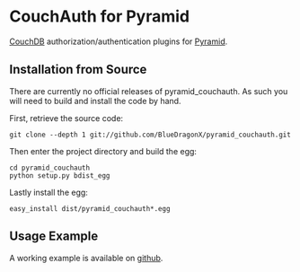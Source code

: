 CouchAuth for Pyramid
=====================

[CouchDB][1] authorization/authentication plugins for [Pyramid][2].

Installation from Source
------------------------

There are currently no official releases of pyramid_couchauth. As such you will need to build and install the code by hand.

First, retrieve the source code:

```
git clone --depth 1 git://github.com/BlueDragonX/pyramid_couchauth.git
```

Then enter the project directory and build the egg:

```
cd pyramid_couchauth
python setup.py bdist_egg
```

Lastly install the egg:

```
easy_install dist/pyramid_couchauth*.egg
```

Usage Example
-------------
A working example is available on [github][3].

[1]: http://couchdb.apache.org/									"CouchDB"
[2]: http://pylonsproject.org/									"Pyramid"
[3]: https://github.com/BlueDragonX/pyramid_couchauth_example/	"pyramid_couchauth_example"
